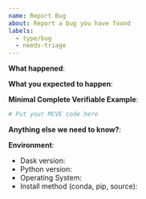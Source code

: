 ```yaml
---
name: Report Bug
about: Report a bug you have found
labels:
  - type/bug
  - needs-triage
---
```


<!-- Please include a self-contained copy-pastable example that generates the issue if possible.

Please be concise with code posted. See guidelines below on how to provide a good bug report:

- Minimal Complete Verifiable Examples https://stackoverflow.com/help/mcve
- Craft Minimal Bug Reports http://matthewrocklin.com/blog/work/2018/02/28/minimal-bug-reports

Bug reports that follow these guidelines are easier to diagnose,and so are often handled much more quickly.
-->

**What happened**:

**What you expected to happen**:

**Minimal Complete Verifiable Example**:

```python
# Put your MCVE code here
```

**Anything else we need to know?**:

**Environment**:

- Dask version:
- Python version:
- Operating System:
- Install method (conda, pip, source):
